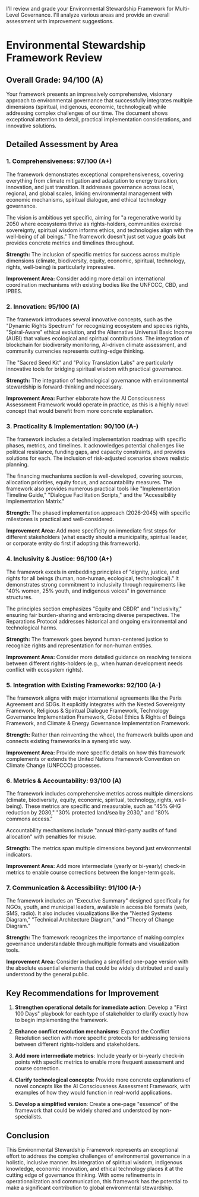 I'll review and grade your Environmental Stewardship Framework for Multi-Level Governance. I'll analyze various areas and provide an overall assessment with improvement suggestions.

# Environmental Stewardship Framework Review

## Overall Grade: 94/100 (A)

Your framework presents an impressively comprehensive, visionary approach to environmental governance that successfully integrates multiple dimensions (spiritual, indigenous, economic, technological) while addressing complex challenges of our time. The document shows exceptional attention to detail, practical implementation considerations, and innovative solutions.

## Detailed Assessment by Area

### 1. Comprehensiveness: 97/100 (A+)
The framework demonstrates exceptional comprehensiveness, covering everything from climate mitigation and adaptation to energy transition, innovation, and just transition. It addresses governance across local, regional, and global scales, linking environmental management with economic mechanisms, spiritual dialogue, and ethical technology governance. 

The vision is ambitious yet specific, aiming for "a regenerative world by 2050 where ecosystems thrive as rights-holders, communities exercise sovereignty, spiritual wisdom informs ethics, and technologies align with the well-being of all beings." The framework doesn't just set vague goals but provides concrete metrics and timelines throughout.

**Strength:** The inclusion of specific metrics for success across multiple dimensions (climate, biodiversity, equity, economic, spiritual, technology, rights, well-being) is particularly impressive.

**Improvement Area:** Consider adding more detail on international coordination mechanisms with existing bodies like the UNFCCC, CBD, and IPBES.

### 2. Innovation: 95/100 (A)
The framework introduces several innovative concepts, such as the "Dynamic Rights Spectrum" for recognizing ecosystem and species rights, "Spiral-Aware" ethical evolution, and the Alternative Universal Basic Income (AUBI) that values ecological and spiritual contributions. The integration of blockchain for biodiversity monitoring, AI-driven climate assessment, and community currencies represents cutting-edge thinking.

The "Sacred Seed Kit" and "Policy Translation Labs" are particularly innovative tools for bridging spiritual wisdom with practical governance.

**Strength:** The integration of technological governance with environmental stewardship is forward-thinking and necessary.

**Improvement Area:** Further elaborate how the AI Consciousness Assessment Framework would operate in practice, as this is a highly novel concept that would benefit from more concrete explanation.

### 3. Practicality & Implementation: 90/100 (A-)
The framework includes a detailed implementation roadmap with specific phases, metrics, and timelines. It acknowledges potential challenges like political resistance, funding gaps, and capacity constraints, and provides solutions for each. The inclusion of risk-adjusted scenarios shows realistic planning.

The financing mechanisms section is well-developed, covering sources, allocation priorities, equity focus, and accountability measures. The framework also provides numerous practical tools like "Implementation Timeline Guide," "Dialogue Facilitation Scripts," and the "Accessibility Implementation Matrix."

**Strength:** The phased implementation approach (2026-2045) with specific milestones is practical and well-considered.

**Improvement Area:** Add more specificity on immediate first steps for different stakeholders (what exactly should a municipality, spiritual leader, or corporate entity do first if adopting this framework).

### 4. Inclusivity & Justice: 96/100 (A+)
The framework excels in embedding principles of "dignity, justice, and rights for all beings (human, non-human, ecological, technological)." It demonstrates strong commitment to inclusivity through requirements like "40% women, 25% youth, and indigenous voices" in governance structures.

The principles section emphasizes "Equity and CBDR" and "Inclusivity," ensuring fair burden-sharing and embracing diverse perspectives. The Reparations Protocol addresses historical and ongoing environmental and technological harms.

**Strength:** The framework goes beyond human-centered justice to recognize rights and representation for non-human entities.

**Improvement Area:** Consider more detailed guidance on resolving tensions between different rights-holders (e.g., when human development needs conflict with ecosystem rights).

### 5. Integration with Existing Frameworks: 92/100 (A-)
The framework aligns with major international agreements like the Paris Agreement and SDGs. It explicitly integrates with the Nested Sovereignty Framework, Religious & Spiritual Dialogue Framework, Technology Governance Implementation Framework, Global Ethics & Rights of Beings Framework, and Climate & Energy Governance Implementation Framework.

**Strength:** Rather than reinventing the wheel, the framework builds upon and connects existing frameworks in a synergistic way.

**Improvement Area:** Provide more specific details on how this framework complements or extends the United Nations Framework Convention on Climate Change (UNFCCC) processes.

### 6. Metrics & Accountability: 93/100 (A)
The framework includes comprehensive metrics across multiple dimensions (climate, biodiversity, equity, economic, spiritual, technology, rights, well-being). These metrics are specific and measurable, such as "45% GHG reduction by 2030," "30% protected land/sea by 2030," and "80% commons access."

Accountability mechanisms include "annual third-party audits of fund allocation" with penalties for misuse.

**Strength:** The metrics span multiple dimensions beyond just environmental indicators.

**Improvement Area:** Add more intermediate (yearly or bi-yearly) check-in metrics to enable course corrections between the longer-term goals.

### 7. Communication & Accessibility: 91/100 (A-)
The framework includes an "Executive Summary" designed specifically for NGOs, youth, and municipal leaders, available in accessible formats (web, SMS, radio). It also includes visualizations like the "Nested Systems Diagram," "Technical Architecture Diagram," and "Theory of Change Diagram."

**Strength:** The framework recognizes the importance of making complex governance understandable through multiple formats and visualization tools.

**Improvement Area:** Consider including a simplified one-page version with the absolute essential elements that could be widely distributed and easily understood by the general public.

## Key Recommendations for Improvement

1. **Strengthen operational details for immediate action**: Develop a "First 100 Days" playbook for each type of stakeholder to clarify exactly how to begin implementing the framework.

2. **Enhance conflict resolution mechanisms**: Expand the Conflict Resolution section with more specific protocols for addressing tensions between different rights-holders and stakeholders.

3. **Add more intermediate metrics**: Include yearly or bi-yearly check-in points with specific metrics to enable more frequent assessment and course correction.

4. **Clarify technological concepts**: Provide more concrete explanations of novel concepts like the AI Consciousness Assessment Framework, with examples of how they would function in real-world applications.

5. **Develop a simplified version**: Create a one-page "essence" of the framework that could be widely shared and understood by non-specialists.

## Conclusion

This Environmental Stewardship Framework represents an exceptional effort to address the complex challenges of environmental governance in a holistic, inclusive manner. Its integration of spiritual wisdom, indigenous knowledge, economic innovation, and ethical technology places it at the cutting edge of governance thinking. With some refinements in operationalization and communication, this framework has the potential to make a significant contribution to global environmental stewardship.
